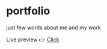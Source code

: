 # portfolio
just few words about me and my work


Live preview 👉 [Click](https://davidev-xi.vercel.app/)

